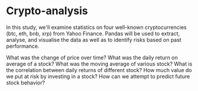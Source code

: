 # Crypto-analysis
In this study, we'll examine statistics on four well-known cryptocurrencies (btc, eth, bnb, xrp) from Yahoo Finance.
Pandas will be used to extract, analyse, and visualise the data as well as to identify risks based on past performance.

What was the change of price over time?
What was the daily return on average of a stock?
What was the moving average of various stock?
What is the correlation between daily returns of different stock?
How much value do we put at risk by investing in a stock?
How can we attempt to predict future stock behavior?
